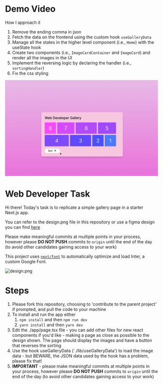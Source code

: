 # Demo Video

How I approach it

1. Remove the ending comma in json
2. Fetch the data on the frontend using the custom hook `useGalleryData`
3. Manage all the states in the higher level component (i.e., `Home`) with the useState hook
4. Create two components (i.e., `ImageCardContainer` and `ImageCard`) and render all the images in the UI
5. Implement the reversing logic by declaring the handler (i.e., `sortingHandler`)
6. Fix the css styling

![demo.gif](demo.gif)

# Web Developer Task

Hi there! Today's task is to replicate a simple gallery page in a starter Next.js app.

You can refer to the design.png file in this repository or use a figma design you can find [here](https://www.figma.com/design/cqwIYXNHitVg2nAlMBfObA/Web-Developer-Test?node-id=0-1&t=nQJuZMDmryzLddLl-1)

Please make meaningful commits at multiple points in your process, however please **DO NOT PUSH** commits to `origin` until the end of the day (to avoid other candidates gaining access to your work)

This project uses [`next/font`](https://nextjs.org/docs/basic-features/font-optimization) to automatically optimize and load Inter, a custom Google Font.

![design.png](design.png)

# Steps

1. Please fork this repository, choosing to 'contribute to the parent project' if prompted, and pull the code to your machine
2. To install and run the app either
   1. `npm install` and then `npm run dev`
   2. `yarn install` and then `yarn dev`
3. Edit the ./app/page.tsx file - you can add other files for new react components if you'd like - making a page as close as possible to the design shown. The page should display the images and have a button that reverses the sorting
4. Use the hook useGalleryData (`./lib/useGalleryData') to load the image data - but BEWARE, the JSON data used by the hook has a problem, please fix that!
5. **IMPORTANT** - please make meaningful commits at multiple points in your process, however please **DO NOT PUSH** commits to `origin` until the end of the day (to avoid other candidates gaining access to your work)
